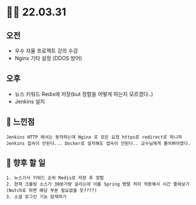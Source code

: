 # 👩‍💻 22.03.31

## 오전
- 우수 자율 프로젝트 강의 수강
- Nginx 기타 설정 (DDOS 방어)
  
## 오후
- 뉴스 키워드 Redis에 저장(but 정렬을 어떻게 하는지 모르겠다..)
- Jenkins 설치

## 🧕 느낀점
```
Jenkins HTTP 에서는 동작하는데 Nginx 로 모든 요청 https로 redirect로 하니까
Jenkins 접속이 안된다... Docker로 설치해도 접속이 안된다.. 교수님에게 물어봐야겠다.
```

## 🧐 향후 할 일
```
1. 뉴스기사 키워드 순위 Redis로 저장 후 정렬
2. 현재 크롤링 소스가 30분가량 걸리는데 이를 Spring 병렬 처리 적용해서 시간 줄여보기(Nutch로 하면 해당 부분 필요없을 듯????)
3. 소셜 로그인 기능 탑재하기
```

